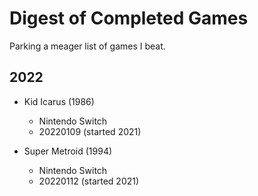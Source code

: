 # Digest of Completed Games
Parking a meager list of games I beat.

## 2022

- Kid Icarus (1986)
  - Nintendo Switch
  - 20220109 (started 2021)

- Super Metroid (1994)
  - Nintendo Switch
  - 20220112 (started 2021)
